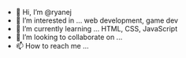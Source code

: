 - 👋 Hi, I’m @ryanej
- 👀 I’m interested in ... web development, game dev
- 🌱 I’m currently learning ... HTML, CSS, JavaScript
- 💞️ I’m looking to collaborate on ...
- 📫 How to reach me ...

<!---
ryanej/ryanej is a ✨ special ✨ repository because its `README.md` (this file) appears on your GitHub profile.
You can click the Preview link to take a look at your changes.
--->
